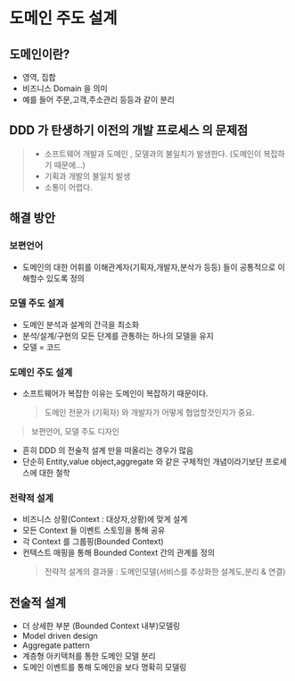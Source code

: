 # 도메인 주도 설계

## 도메인이란?

- 영역, 집합
- 비즈니스 Domain 을 의미
- 예를 들어 주문,고객,주소관리 등등과 같이 분리

## DDD 가 탄생하기 이전의 개발 프로세스 의 문제점

> - 소프트웨어 개발과 도메인 , 모델과의 불일치가 발생한다. (도메인이 복잡하기 때문에...)
> - 기획과 개발의 불일치 발생
> - 소통이 어렵다.

## 해결 방안

### **보편언어**

- 도메인의 대한 어휘를 이해관계자(기획자,개발자,분삭가 등등) 들이 공통적으로 이해할수 있도록 정의

### **모델 주도 설계**

- 도메인 분석과 설계의 간극을 최소화
- 분석/설계/구현의 모든 단계를 관통하는 하나의 모델을 유지
- 모델 = 코드

### **도메인 주도 설계**

- 소프트웨어가 복잡한 이유는 도메인이 복잡하기 때문이다.
  > 도메인 전문가 (기획자) 와 개발자가 어떻게 협업할것인지가 중요.

> 보편언어, 모델 주도 디자인

- 흔히 DDD 의 전술적 설계 만을 떠올리는 경우가 많음
- 단순히 Entity,value object,aggregate 와 같은 구체적인 개념이라기보단 프로세스에 대한 철학

### 전략적 설계

- 비즈니스 상황(Context : 대상자,상황)에 맞게 설계
- 모든 Context 들 이벤트 스토밍을 통해 공유
- 각 Context 를 그룹핑(Bounded Context)
- 컨텍스트 매핑을 통해 Bounded Context 간의 관계를 정의
  > 전략적 설계의 결과물 : 도메인모델(서비스를 추상화한 설계도,분리 & 연결)

## 전술적 설계

- 더 상세한 부분 (Bounded Context 내부)모델링
- Model driven design
- Aggregate pattern
- 계층형 아키텍처를 통한 도메인 모델 분리
- 도메인 이벤트를 통해 도메인을 보다 명확히 모델링
